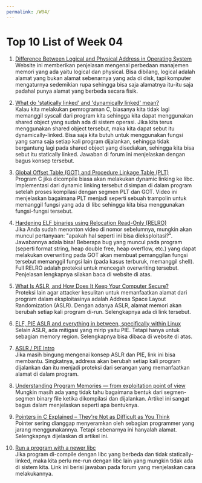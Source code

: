 ```yaml
---
permalink: /W04/
---
```

# Top 10 List of Week 04

1. [Difference Between Logical and Physical Address in Operating System](https://techdifferences.com/difference-between-logical-and-physical-address.html)<br>
Website ini memberikan penjelasan mengenai perbedaan manajemen memori yang ada yaitu logical dan physical. Bisa dibilang, logical adalah alamat yang bukan alamat sebenarnya yang ada di disk, tapi komputer mengaturnya sedemikian rupa sehingga bisa saja alamatnya itu-itu saja padahal punya alamat yang berbeda secara fisik.

2. [What do 'statically linked' and 'dynamically linked' mean?](https://stackoverflow.com/questions/311882/what-do-statically-linked-and-dynamically-linked-mean)<br>
Kalau kita melakukan pemrograman C, biasanya kita tidak lagi memanggil syscall dari program kita sehingga kita dapat menggunakan shared object yang sudah ada di sistem operasi. Jika kita terus menggunakan shared object tersebut, maka kita dapat sebut itu dynamically-linked. Bisa saja kita butuh untuk menggunakan fungsi yang sama saja setiap kali program dijalankan, sehingga tidak bergantung lagi pada shared object yang disediakan, sehingga kita bisa sebut itu statically linked. Jawaban di forum ini menjelaskan dengan bagus konsep tersebut.

3. [Global Offset Table (GOT) and Procedure Linkage Table (PLT)](https://www.youtube.com/watch?v=kUk5pw4w0h4)<br>
Program C jika dicompile biasa akan melakukan dynamic linking ke libc. Implementasi dari dynamic linking tersebut disimpan di dalam program setelah proses kompilasi dengan segmen PLT dan GOT. Video ini menjelaskan bagaimana PLT menjadi seperti sebuah trampolin untuk memanggil fungsi yang ada di libc sehingga kita bisa menggunakan fungsi-fungsi tersebut.

4. [Hardening ELF binaries using Relocation Read-Only (RELRO) ](https://www.redhat.com/en/blog/hardening-elf-binaries-using-relocation-read-only-relro)<br>
Jika Anda sudah menonton video di nomor sebelumnya, mungkin akan muncul pertanyaan: "apakah hal seperti ini bisa dieksploitasi?". Jawabannya adala bisa! Beberapa bug yang muncul pada program (seperti format string, heap double free, heap overflow, etc.) yang dapat melakukan overwriting pada GOT akan membuat pemanggilan fungsi tersebut memanggil fungsi lain (pada kasus terburuk, memanggil shell). Full RELRO adalah proteksi untuk mencegah overwriting tersebut. Penjelasan lengkapnya silakan baca di website di atas.

5. [What Is ASLR, and How Does It Keep Your Computer Secure?](https://www.howtogeek.com/278056/what-is-aslr-and-how-does-it-keep-your-computer-secure/)<br>
Proteksi lain agar attacker kesulitan untuk memanfaatkan alamat dari program dalam eksploitasinya adalah Address Space Layout Randomization (ASLR). Dengan adanya ASLR, alamat memori akan berubah setiap kali program di-run. Selengkapnya ada di link tersebut.

6. [ELF, PIE ASLR and everything in between, specifically within Linux](https://stackoverflow.com/questions/38189169/elf-pie-aslr-and-everything-in-between-specifically-within-linux)<br>
Selain ASLR, ada mitigasi yang mirip yaitu PIE. Tetapi hanya untuk sebagian memory region. Selengkapnya bisa dibaca di website di atas.

7. [ASLR / PIE Intro](https://guyinatuxedo.github.io/5.1-mitigation_aslr_pie/index.html)<br>
Jika masih bingung mengenai konsep ASLR dan PIE, link ini bisa membantu. Singkatnya, address akan berubah setiap kali program dijalankan dan itu menjadi proteksi dari serangan yang memanfaatkan alamat di dalam program.

8. [Understanding Program Memories — from exploitation point of view](https://medium.com/walmartglobaltech/understanding-program-memories-from-exploitation-point-of-view-822a1496dc26)<br>
Mungkin masih ada yang tidak tahu bagaimana bentuk dari segmen-segmen binary file ketika dikompilasi dan dijalankan. Artikel ini sangat bagus dalam menjelaskan seperti apa bentuknya.

9. [Pointers in C Explained – They're Not as Difficult as You Think](https://www.freecodecamp.org/news/pointers-in-c-are-not-as-difficult-as-you-think/)<br>
Pointer sering dianggap menyeramkan oleh sebagian programmer yang jarang menggunakannya. Tetapi sebenarnya ini hanyalah alamat. Selengkapnya dijelaskan di artikel ini.

10. [Run a program with a newer libc](https://unix.stackexchange.com/questions/195505/run-a-program-with-a-newer-libc)<br>
Jika program di-compile dengan libc yang berbeda dan tidak statically-linked, maka kita perlu me-run dengan libc lain yang mungkin tidak ada di sistem kita. Link ini berisi jawaban pada forum yang menjelaskan cara melakukannya.
